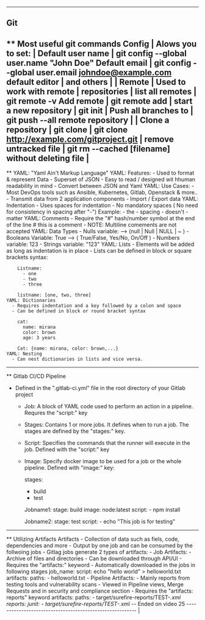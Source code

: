 --------------------------------------------------------------------------------
Git
--------------------------------------------------------------------------------
** Most useful git commands
Config                       |
  Alows you to set:          |
    Default user name        | git config --global user.name "John Doe"
    Default email            | git config --global user.email johndoe@example.com
    default editor           |
    and others               |
                             |
Remote                       |
  Used to work with remote   |
  repositories               |
  list all remotes           | git remote -v
  Add remote                 | git remote add <name> <url>
                             |
  start a new repository     | git init
                             |
  Push all branches to       | git push <git alias> --all
  remote repository          |
                             |
  Clone a repository         | git clone <repo> <directory>
                             | git clone http://example.com/gitproject.git
                             |
  remove untracked file      | git rm --cached [filename]
  without deleting file      |
  --------------------------------------------------------------------------------
  ** YAML: "Yaml Ain't Markup Language"
    YAML: Features:
    - Used to format & represent Data
    - Superset of JSON
    - Easy to read / designed wit hhuman readability in mind
    - Convert between JSON and Yaml
    YAML: Use Cases:
    - Most DevOps tools such as Ansible, Kubernetes, Gitlab, Openstack & more..
    - Transmit data from 2 application components
    - Import / Export data
    YAML: Indentation
    - Uses spaces for indentation
    - No mandatory spaces ( No need for consistency in spacing after "-")
      Example:
        - the
        -   spacing
        -     doesn't
        -   matter
    YAML: Comments
    - Require the "#" hash/number symbol at the end of the line
      # this is a comment
    - NOTE: Multiline comements are not accepted
    YAML: Data Types
    - Nulls
      variable: --> (null | Null | NULL | ~ )
    - Booleans
      Variable: True --> ( True/False, Yes/No, On/Off )
    - Numbers
      variable: 123
    - Strings
      variable: "123"
    YAML: Lists
      - Elements will be added as long as indentation is in place
      - Lists can be defined in block or square brackets syntax:

        Listname:
          - one
          - two
          - three

        listname: [one, two, three]
    YAML: Dictionaries
      - Requires indentation and a key followed by a colon and space
      - Can be defined in block or round bracket syntax

        cat:
          name: mirana
          color: brown
          age: 3 years

        Cat: {name: mirana, color: brown,...}
    YAML: Nesting
      - Can nest dictionaries in lists and vice versa.
--------------------------------------------------------------------------------
** Gitlab CI/CD Pipeline
  - Defined in the ".gitlab-ci.yml" file in the root directory of your Gitlab project
    - Job:
      A block of YAML code used to perform an action in a pipeline. Requres the "script:" key
    - Stages:
      Contains 1 or more jobs. It defines when to run a job. The stages are defined by
      the "stages:" key.
    - Script:
      Specifies the commands that the runner will execute in the job. Defined with
      the "script:" key
    - Image:
      Specify docker image to be used for a job or the whole pipeline. Defined with
      "image:" key:

      stages:
        - build
        - test

      Jobname1:
        stage: build
        image: node:latest
        script:
          - npm install

      Jobname2:
        stage: test
        script:
          - echo "This job is for testing"
--------------------------------------------------------------------------------
** Utilizing Artifacts
  Artifacts
    - Collection of data such as fiels, code, dependencies and more
    - Output by one job and can be consumed by the follwoing jobs
    - Gitlag jobs generate 2 types of artifacts:
      - Job Artifacts:
        - Archive of files and directories
        - Can be downloaded through API/UI
        - Requires the "artifacts:" keyword
        - Automatically downloaded in the jobs in following stages
          job_name:
            script: echo "hello world" > helloworld.txt
            artifacts:
              paths:
                - helloworld.txt
      - Pipeline Artifacts:
        - Mainly reports from testing tools and vulnerability scans
        - Viewed in Pipeline views, Merge Requests and in security and
          compliance section
        - Requires the "artifacts: reports" keyword
          artifacts:
            paths:
              - target/surefire-reports/TEST-*.xml
            reports:
              junit:
                - target/surefire-reports/TEST-*.xml
--  Ended on video 25  ---------------------------------------------------------
                             |
